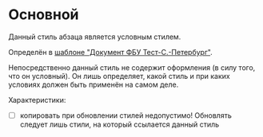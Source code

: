 # Основной

Данный стиль абзаца является условным стилем.

Определён в [шаблоне "Документ ФБУ Тест-С.-Петербург"](../../../Шаблоны/Документ/).

Непосредственно данный стиль не содержит оформления (в силу того, что он условный).
Он лишь определяет, какой стиль и при каких условиях должен быть применён
на самом деле.

Характеристики:

- [ ] копировать при обновлении стилей
  недопустимо! Обновлять следует лишь стили, на который ссылается данный стиль
